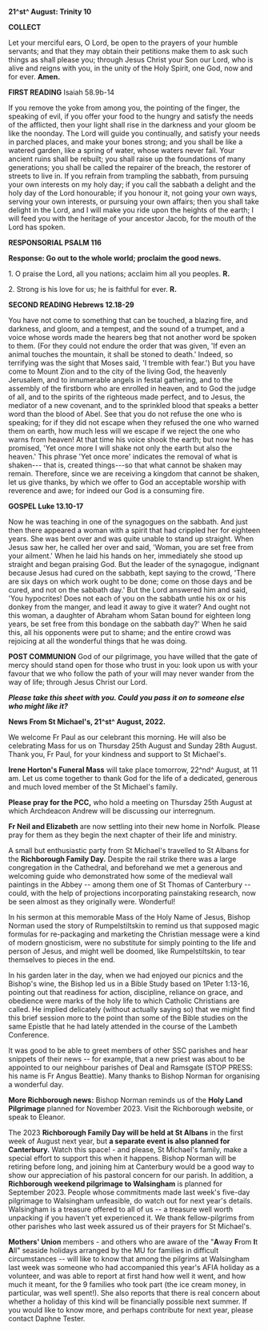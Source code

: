 **21^st^ August: Trinity 10**

**COLLECT**

Let your merciful ears, O Lord, be open to the prayers of your humble
servants; and that they may obtain their petitions make them to ask such
things as shall please you; through Jesus Christ your Son our Lord, who
is alive and reigns with you, in the unity of the Holy Spirit, one God,
now and for ever. **Amen.**

**FIRST READING** Isaiah 58.9b-14

If you remove the yoke from among you, the pointing of the finger, the
speaking of evil, if you offer your food to the hungry and satisfy the
needs of the afflicted, then your light shall rise in the darkness and
your gloom be like the noonday. The Lord will guide you continually, and
satisfy your needs in parched places, and make your bones strong; and
you shall be like a watered garden, like a spring of water, whose waters
never fail. Your ancient ruins shall be rebuilt; you shall raise up the
foundations of many generations; you shall be called the repairer of the
breach, the restorer of streets to live in. If you refrain from
trampling the sabbath, from pursuing your own interests on my holy day;
if you call the sabbath a delight and the holy day of the Lord
honourable; if you honour it, not going your own ways, serving your own
interests, or pursuing your own affairs; then you shall take delight in
the Lord, and I will make you ride upon the heights of the earth; I will
feed you with the heritage of your ancestor Jacob, for the mouth of the
Lord has spoken.

**RESPONSORIAL PSALM 116**

**Response: Go out to the whole world; proclaim the good news.**

1\. O praise the Lord, all you nations; acclaim him all you peoples.
**R.**

2\. Strong is his love for us; he is faithful for ever. **R.**

**SECOND READING Hebrews 12.18-29**

You have not come to something that can be touched, a blazing fire, and
darkness, and gloom, and a tempest, and the sound of a trumpet, and a
voice whose words made the hearers beg that not another word be spoken
to them. (For they could not endure the order that was given, 'If even
an animal touches the mountain, it shall be stoned to death.' Indeed, so
terrifying was the sight that Moses said, 'I tremble with fear.') But
you have come to Mount Zion and to the city of the living God, the
heavenly Jerusalem, and to innumerable angels in festal gathering, and
to the assembly of the firstborn who are enrolled in heaven, and to God
the judge of all, and to the spirits of the righteous made perfect, and
to Jesus, the mediator of a new covenant, and to the sprinkled blood
that speaks a better word than the blood of Abel. See that you do not
refuse the one who is speaking; for if they did not escape when they
refused the one who warned them on earth, how much less will we escape
if we reject the one who warns from heaven! At that time his voice shook
the earth; but now he has promised, 'Yet once more I will shake not only
the earth but also the heaven.' This phrase 'Yet once more' indicates
the removal of what is shaken--- that is, created things---so that what
cannot be shaken may remain. Therefore, since we are receiving a kingdom
that cannot be shaken, let us give thanks, by which we offer to God an
acceptable worship with reverence and awe; for indeed our God is a
consuming fire.

**GOSPEL Luke 13.10-17**

Now he was teaching in one of the synagogues on the sabbath. And just
then there appeared a woman with a spirit that had crippled her for
eighteen years. She was bent over and was quite unable to stand up
straight. When Jesus saw her, he called her over and said, 'Woman, you
are set free from your ailment.' When he laid his hands on her,
immediately she stood up straight and began praising God. But the leader
of the synagogue, indignant because Jesus had cured on the sabbath, kept
saying to the crowd, 'There are six days on which work ought to be done;
come on those days and be cured, and not on the sabbath day.' But the
Lord answered him and said, 'You hypocrites! Does not each of you on the
sabbath untie his ox or his donkey from the manger, and lead it away to
give it water? And ought not this woman, a daughter of Abraham whom
Satan bound for eighteen long years, be set free from this bondage on
the sabbath day?' When he said this, all his opponents were put to
shame; and the entire crowd was rejoicing at all the wonderful things
that he was doing.

**POST COMMUNION** God of our pilgrimage, you have willed that the gate
of mercy should stand open for those who trust in you: look upon us with
your favour that we who follow the path of your will may never wander
from the way of life; through Jesus Christ our Lord.

***Please take this sheet with you. Could you pass it on to someone else
who might like it?***

**News From St Michael\'s, 21^st^ August, 2022.**

We welcome Fr Paul as our celebrant this morning. He will also be
celebrating Mass for us on Thursday 25th August and Sunday 28th
August. Thank you, Fr Paul, for your kindness and support to St
Michael\'s.

**Irene Horton\'s Funeral Mass** will take place tomorrow, 22^nd^
August, at 11 am. Let us come together to thank God for the life of a
dedicated, generous and much loved member of the St Michael\'s family.

**Please pray for the PCC,** who hold a meeting on Thursday 25th
August at which Archdeacon Andrew will be discussing our interregnum.

**Fr Neil and Elizabeth** are now settling into their new home in
Norfolk. Please pray for them as they begin the next chapter of their
life and ministry.

A small but enthusiastic party from St Michael\'s travelled to St Albans
for the **Richborough Family Day.** Despite the rail strike there was a
large congregation in the Cathedral, and beforehand we met a generous
and welcoming guide who demonstrated how some of the medieval wall
paintings in the Abbey -- among them one of St Thomas of Canterbury --
could, with the help of projections incorporating painstaking research,
now be seen almost as they originally were. Wonderful!

In his sermon at this memorable Mass of the Holy Name of Jesus, Bishop
Norman used the story of Rumpelstiltskin to remind us that supposed
magic formulas for re-packaging and marketing the Christian message were
a kind of modern gnosticism, were no substitute for simply pointing to
the life and person of Jesus, and might well be doomed, like
Rumpelstiltskin, to tear themselves to pieces in the end.

In his garden later in the day, when we had enjoyed our picnics and the
Bishop\'s wine, the Bishop led us in a Bible Study based on 1Peter
1:13-16, pointing out that readiness for action, discipline, reliance on
grace, and obedience were marks of the holy life to which Catholic
Christians are called. He implied delicately (without actually saying
so) that we might find this brief session more to the point than some of
the Bible studies on the same Epistle that he had lately attended in the
course of the Lambeth Conference.

It was good to be able to greet members of other SSC parishes and hear
snippets of their news -- for example, that a new priest was about to be
appointed to our neighbour parishes of Deal and Ramsgate (STOP PRESS:
his name is Fr Angus Beattie). Many thanks to Bishop Norman for
organising a wonderful day.

**More Richborough news:** Bishop Norman reminds us of the **Holy Land
Pilgrimage** planned for November 2023. Visit the Richborough website,
or speak to Eleanor.

The 2023 **Richborough Family Day will be held at St Albans** in the
first week of August next year, but **a separate event is also planned
for Canterbury.** Watch this space! - and please, St Michael\'s family,
make a special effort to support this when it happens. Bishop Norman
will be retiring before long, and joining him at Canterbury would be a
good way to show our appreciation of his pastoral concern for our
parish. In addition, a **Richborough weekend pilgrimage to Walsingham**
is planned for September 2023. People whose commitments made last
week\'s five-day pilgrimage to Walsingham unfeasible, do watch out for
next year\'s details. Walsingham is a treasure offered to all of us -- a
treasure well worth unpacking if you haven\'t yet experienced it. We
thank fellow-pilgrims from other parishes who last week assured us of
their prayers for St Michael\'s.

**Mothers\' Union** members - and others who are aware of the "**A**way
**F**rom **I**t **A**ll" seaside holidays arranged by the MU for
families in difficult circumstances -- will like to know that among the
pilgrims at Walsingham last week was someone who had accompanied this
year\'s AFIA holiday as a volunteer, and was able to report at first
hand how well it went, and how much it meant, for the 9 families who
took part (the ice cream money, in particular, was well spent!). She
also reports that there is real concern about whether a holiday of this
kind will be financially possible next summer. If you would like to know
more, and perhaps contribute for next year, please contact Daphne
Tester.
